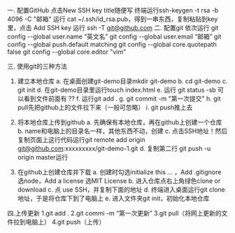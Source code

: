 一. 配置GitHub
点击New SSH key
title随便写
终端运行ssh-keygen -t rsa -b 4096 -C "邮箱"
运行 cat ~/.ssh/id_rsa.pub，得到一串东西，复制粘贴到key里，点击 Add SSH key
运行 ssh -T git@github.com
二. 配置git
依次运行
git config --global user.name “英文名”
git config --global user.email “邮箱”
git config --global push.default matching
git config --global core.quotepath false
git config --global core.editor "vim"

三. 使用git的三种方法
1. 建立本地仓库
a. 在桌面创建git-demo目录mkdir git-demo
b. cd git-demo
c. git init
d. 在git-demo目录里运行touch index.html
e. 运行 git status -sb 可以看到文件前面有 ??
f. 运行git add .
g. git commit -m "第一次提交"
h. git pull先把github上的文件拉下来（一般可忽略）
i. git push推上去

2. 将本地仓库上传到github
a. 先确保有本地仓库，再在github上创建一个仓库
b. name和电脑上的目录名一样，其他东西不动，创建
c. 点击SSH地址！然后复制页面上这行代码运行git remote add origin git@github.com:xxxxxxxxx/git-demo-1.git
d. 复制第二行 git push -u origin master运行

3. 在github上创建仓库并下载
a. 创建时勾选initialize this … ，Add .gitignore 选node，Add a license 选MIT License
b. 进入仓库点右上角绿色clone or download
c. 点 use SSH，并复制下面的地址
d. 终端进入桌面运行git clone 地址，于是将仓库下到了电脑上
e. 进入文件夹git init，初始化本地仓库

四.上传更新
1.git add .
2.git commi -m “第一次更新”
3.git pull（将网上更新的文件拉到电脑上）
4.git push（上传）